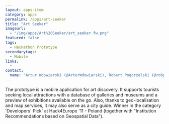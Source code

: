 ```yaml
---
layout: apps-item
category: apps
permalink: /apps/art-seeker
title: "Art Seeker"
imageurl:
  - "/img/apps/Art%20Seeker/art_seeker.fw.png"
featured: false
tags:
  - Hackathon Prototype
secondarytags:
  - Mobile
links:
  - 
contact: 
  name: "Artur Wdowiarski (@ArturWdowiarski), Robert Pogorzelski (@robpog)"
---
```


The prototype is a mobile application for art discovery. It supports tourists seeking local attractions with a database of galleries and museums and a preview of exhibitions available on the go. Also, thanks to geo-localisation and map services, it may also serve as a city guide. Winner in the category 'Developers' Pick' at Hack4Europe '11 - Poland (together with "Institution Recommendations based on Geospatial Data").
